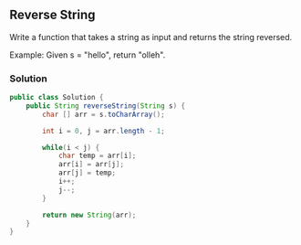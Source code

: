 ## Reverse String

Write a function that takes a string as input and returns the string reversed.

Example:
Given s = "hello", return "olleh".

### Solution

```java
public class Solution {
    public String reverseString(String s) {
        char [] arr = s.toCharArray();

        int i = 0, j = arr.length - 1;

        while(i < j) {
            char temp = arr[i];
            arr[i] = arr[j];
            arr[j] = temp;
            i++;
            j--;
        }

        return new String(arr);
    }
}
```
